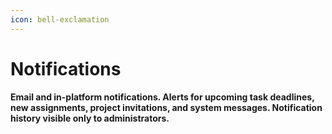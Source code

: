 ```yaml
---
icon: bell-exclamation
---
```


# Notifications

**Email and in-platform notifications. Alerts for upcoming task deadlines, new assignments, project invitations, and system messages. Notification history visible only to administrators.**

